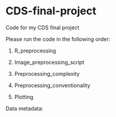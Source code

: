 # CDS-final-project
Code for my CDS final project


Please run the code in the following order:

1. R_preprocessing

2. Image_preprocessing_script

3. Preprocessing_complexity

4. Preprocessing_conventionality

5. Plotting


Data metadata: 
